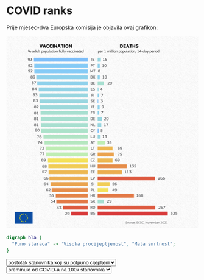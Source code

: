 # COVID ranks

Prije mjesec-dva Europska komisija je objavila ovaj grafikon:

<p class="center-align">
  <img class="responsive-img" src="/story/covid-ranks/eu-chart.png" title="EK grafika" />
</p>



<div class="rank" data-to="35" data-span="24" data-left="doses" data-right="deaths"></div>
<div class="rank" data-to="28" data-span="2" data-left="fullVacPct" data-right="deaths"></div>

<div class="rank" data-to="35" data-span="24" data-left="doses" data-right="deaths"></div>

<div class="rank" data-to="35" data-span="24" data-left="doses" data-right="fullVacPct"></div>
<div class="rank" data-to="30" data-span="2" data-left="gdppc" data-right="deaths"></div>
<div class="rank" data-to="30" data-span="2" data-left="hdi" data-right="deaths"></div>

```dot
digraph bla {
  "Puno staraca" -> "Visoka procijepljenost", "Mala smrtnost";
}
```

<div class="rank" data-to="30" data-span="2" data-left="age65p" data-right="deaths"></div>
<div class="rank" data-to="30" data-span="2" data-left="lifeExp" data-right="deaths"></div>

<div id="Waves"></div>

<div class="container">
  <div class="row">
    <div class="col s12 m6">
      <select name="leftKey" id="dd-left" onchange="updateInteractive()">
        <option value="fullVacPct">postotak stanovnika koji su potpuno cijepljeni</option>
        <option value="medAge">medijan dobi</option>
        <option value="hdi">HDI</option>
        <option value="lifeExp">očekivani životni vijek</option>
        <option value="gdppc">društveni bruto proizvod po stanovniku</option>
        <option value="age65p">postotak stanovnika starih 65 godina i više</option>
        <option value="doses">podijeljenih doza po stanovniku</option>
        <option value="deaths">preminulo od COVID-a na 100k stanovnika</option>
      </select>
    </div>
    <div class="col s12 m6">
      <select name="rightKey" id="dd-right" onchange="updateInteractive()">
        <option value="deaths">preminulo od COVID-a na 100k stanovnika</option>
      </select>
    </div>
  </div>
</div>
<div id="Interactive" class="rank" data-to="30" data-span="2" data-left="fullVacPct" data-right="deaths"></div>
